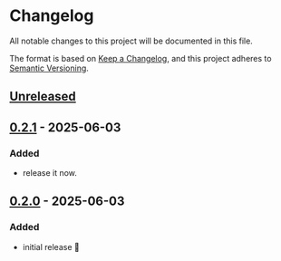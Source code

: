 # Changelog

All notable changes to this project will be documented in this file.

The format is based on [Keep a Changelog](https://keepachangelog.com/en/1.0.0/),
and this project adheres to [Semantic Versioning](https://semver.org/spec/v2.0.0.html).

## [Unreleased]

## [0.2.1] - 2025-06-03

### Added

- release it now.

## [0.2.0] - 2025-06-03

### Added

- initial release :tada:

[unreleased]: https://github.com/neolution-ch/release-process-test/compare/0.2.1...HEAD
[0.2.1]: https://github.com/neolution-ch/release-process-test/compare/0.2.0...0.2.1
[0.2.0]: https://github.com/neolution-ch/release-process-test/releases/tag/0.2.0
